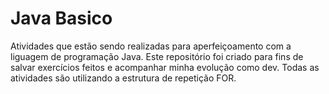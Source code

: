 # Java Basico
Atividades que estão sendo realizadas para aperfeiçoamento com a liguagem de programação Java.
Este repositório foi criado para fins de salvar exercícios feitos e acompanhar minha evolução como dev.
Todas as atividades são utilizando a estrutura de repetição FOR.

